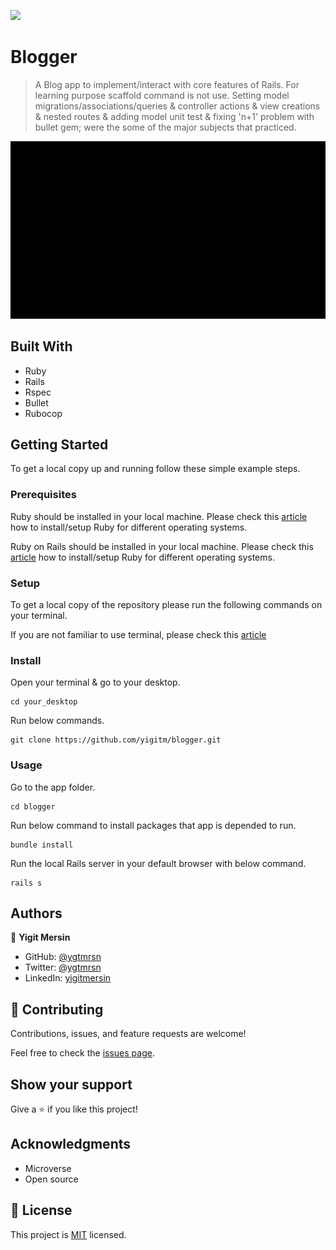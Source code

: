 ![](https://img.shields.io/badge/Microverse-blueviolet)

# Blogger

> A Blog app to implement/interact with core features of Rails. For learning purpose scaffold command is not use. Setting model migrations/associations/queries & controller actions & view creations & nested routes & adding model unit test & fixing 'n+1' problem with bullet gem; were the some of the major subjects that practiced.

![App Gif](./app/assets/images/app.gif)

## Built With

- Ruby
- Rails
- Rspec
- Bullet
- Rubocop

## Getting Started

To get a local copy up and running follow these simple example steps.

### Prerequisites

Ruby should be installed in your local machine. Please check this [article](https://www.theodinproject.com/lessons/ruby-installing-ruby) how to install/setup Ruby for different operating systems.

Ruby on Rails should be installed in your local machine. Please check this [article](https://www.theodinproject.com/lessons/ruby-on-rails-installing-rails) how to install/setup Ruby for different operating systems.

### Setup

To get a local copy of the repository please run the following commands on your terminal.

If you are not familiar to use terminal, please check this [article](https://www.theodinproject.com/courses/web-development-101/lessons/command-line-basics-web-development-101)

### Install

Open your terminal & go to your desktop.

```
cd your_desktop
```

Run below commands.

```
git clone https://github.com/yigitm/blogger.git
```

### Usage

Go to the app folder.

```
cd blogger
```

Run below command to install packages that app is depended to run.

```
bundle install
```

Run the local Rails server in your default browser with below command.

```
rails s
```

## Authors

👤 **Yigit Mersin**

- GitHub: [@ygtmrsn](https://github.com/ygtmrsn)
- Twitter: [@ygtmrsn](https://twitter.com/ygtmrsn)
- LinkedIn: [yigitmersin](linkedin.com/in/yigitmersin)

## 🤝 Contributing

Contributions, issues, and feature requests are welcome!

Feel free to check the [issues page](https://github.com/yigitm/blogger.git/issues).

## Show your support

Give a ⭐️ if you like this project!

## Acknowledgments

- Microverse
- Open source

## 📝 License

This project is [MIT](./MIT.md) licensed.
